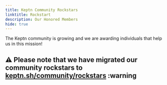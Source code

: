 ```yaml
---
title: Keptn Community Rockstars
linktitle: Rockstart
description: Our Honored Members
hide: true
---
```


The Keptn community is growing and we are awarding individuals that help us in this mission!

## :warning: Please note that we have migrated our community rockstars to [keptn.sh/community/rockstars](https://keptn.sh/community/rockstars) :warning
